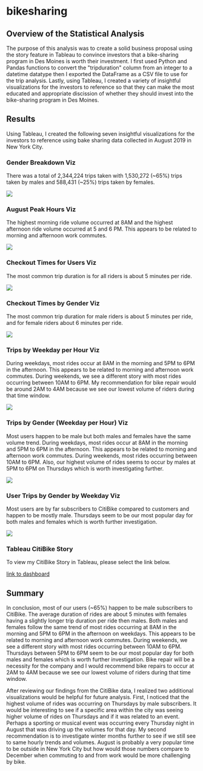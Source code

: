 # bikesharing

## Overview of the Statistical Analysis

The purpose of this analysis was to create a solid business proposal using the story feature in Tableau to convince investors that a bike-sharing program in Des Moines is worth their investment.  I first used Python and Pandas functions to convert the "tripduration" column from an integer to a datetime datatype then I exported the DataFrame as a CSV file to use for the trip analysis.  Lastly, using Tableau, I created a variety of insightful visualizations for the investors to reference so that they can make the most educated and appropriate discission of whether they should invest into the bike-sharing program in Des Moines.

## Results

Using Tableau, I created the following seven insightful visualizations for the investors to reference using bake sharing data collected in August 2019 in New York City.

### Gender Breakdown Viz
There was a total of 2,344,224 trips taken with 1,530,272 (~65%) trips taken by males and 588,431 (~25%) trips taken by females.

![](Images/GenderBreakdown.png)


### August Peak Hours Viz
The highest morning ride volume occurred at 8AM and the highest afternoon ride volume occurred at 5 and 6 PM.  This appears to be related to morning and afternoon work commutes.

![](Images/AugustPeakHours.png)


### Checkout Times for Users Viz
The most common trip duration is for all riders is about 5 minutes per ride.

![](Images/CheckoutTimesForUsers.png)


### Checkout Times by Gender Viz
The most common trip duration for male riders is about 5 minutes per ride, and for female riders about 6 minutes per ride.

![](Images/CheckoutTimesByGender.png)


### Trips by Weekday per Hour Viz
During weekdays, most rides occur at 8AM in the morning and 5PM to 6PM in the afternoon. This appears to be related to morning and afternoon work commutes.  During weekends, we see a different story with most rides occurring between 10AM to 6PM.  My recommendation for bike repair would be around 2AM to 4AM because we see our lowest volume of riders during that time window.

![](Images/TripsByWeekdayPerHour.png)


### Trips by Gender (Weekday per Hour) Viz
Most users happen to be male but both males and females have the same volume trend.  During weekdays, most rides occur at 8AM in the morning and 5PM to 6PM in the afternoon. This appears to be related to morning and afternoon work commutes.  During weekends, most rides occurring between 10AM to 6PM.  Also, our highest volume of rides seems to occur by males at 5PM to 6PM on Thursdays which is worth investigating further.

![](Images/TripsByGender(WeekdayPerHour).png)


### User Trips by Gender by Weekday Viz
Most users are by far subscribers to CitiBike compared to customers and happen to be mostly male.  Thursdays seem to be our most popular day for both males and females which is worth further investigation.

![](Images/UserTripsByGenderByWeekday.png)

### Tableau CitiBike Story
To view my CitiBike Story in Tableau, please select the link below.

[link to dashboard](https://public.tableau.com/profile/parker.higgins#!/vizhome/Citibike_Challenge_16179268333720/CitiBikeStory "link to dashboard")


## Summary
In conclusion, most of our users (~65%) happen to be male subscribers to CitiBike.  The average duration of rides are about 5 minutes with females having a slightly longer trip duration per ride then males. Both males and females follow the same trend of most rides occurring at 8AM in the morning and 5PM to 6PM in the afternoon on weekdays. This appears to be related to morning and afternoon work commutes.  During weekends, we see a different story with most rides occurring between 10AM to 6PM. Thursdays between 5PM to 6PM seem to be our most popular day for both males and females which is worth further investigation. Bike repair will be a necessity for the company and I would recommend bike repairs to occur at 2AM to 4AM because we see our lowest volume of riders during that time window.

After reviewing our findings from the CitiBike data, I realized two additional visualizations would be helpful for future analysis.  First, I noticed that the highest volume of rides was occurring on Thursdays by male subscribers.  It would be interesting to see if a specific area within the city was seeing higher volume of rides on Thursdays and if it was related to an event.  Perhaps a sporting or musical event was occurring every Thursday night in August that was driving up the volumes for that day.  My second recommendation is to investigate winter months further to see if we still see to same hourly trends and volumes.  August is probably a very popular time to be outside in New York City but how would those numbers compare to December when commuting to and from work would be more challenging by bike.
